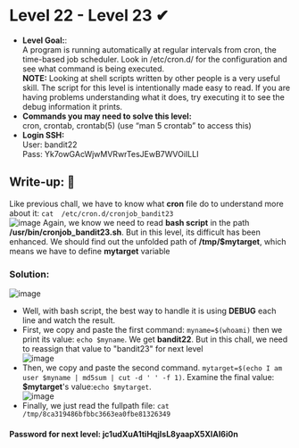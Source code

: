 # Level 22 - Level 23 ✔
- **Level Goal:**:<br>
A program is running automatically at regular intervals from cron, the time-based job scheduler. Look in /etc/cron.d/ for the configuration and see what command is being executed.<br>
**NOTE:** Looking at shell scripts written by other people is a very useful skill. The script for this level is intentionally made easy to read. If you are having problems understanding what it does, try executing it to see the debug information it prints.<br>
- **Commands you may need to solve this level:**<br>
cron, crontab, crontab(5) (use “man 5 crontab” to access this)<br>                                        
- **Login SSH:**<br>
User: bandit22<br>
Pass: Yk7owGAcWjwMVRwrTesJEwB7WVOiILLI<br>
## Write-up: 📝<br>
Like previous chall, we have to know what **cron** file do to understand more about it: `cat  /etc/cron.d/cronjob_bandit23`<br>
![image](https://user-images.githubusercontent.com/48288606/135883049-56cee474-c244-49d5-be66-559b3c15f2d2.png)
Again, we know we need to read **bash script** in the path **/usr/bin/cronjob_bandit23.sh**. But in this level, its difficult has been enhanced. We should find out the unfolded path of **/tmp/$mytarget**, which means we have to define **mytarget** variable<br>
### Solution:<br>
![image](https://user-images.githubusercontent.com/48288606/135879735-c450ef4c-7bbf-4f64-bb97-59c94cdbdfa9.png)
- Well, with bash script, the best way to handle it is using **DEBUG** each line and watch the result.<br>
- First, we copy and paste the first command: `myname=$(whoami)` then we print its value: `echo $myname`. We get **bandit22**. But in this chall, we need to reassign that value to "bandit23" for next level<br>
![image](https://user-images.githubusercontent.com/48288606/135883301-b840d384-099b-45a7-8b64-b6c92e92758d.png)
- Then, we copy and paste the second command. `mytarget=$(echo I am user $myname | md5sum | cut -d ' ' -f 1)`. Examine the final value: **$mytarget**'s value:`echo $mytarget`. <br>
![image](https://user-images.githubusercontent.com/48288606/135882068-00dcd8fe-f8e1-4e1a-a9bd-7458de1575f5.png)
- Finally, we just read the fullpath file: `cat /tmp/8ca319486bfbbc3663ea0fbe81326349`
#### Password for next level: jc1udXuA1tiHqjIsL8yaapX5XIAI6i0n 



